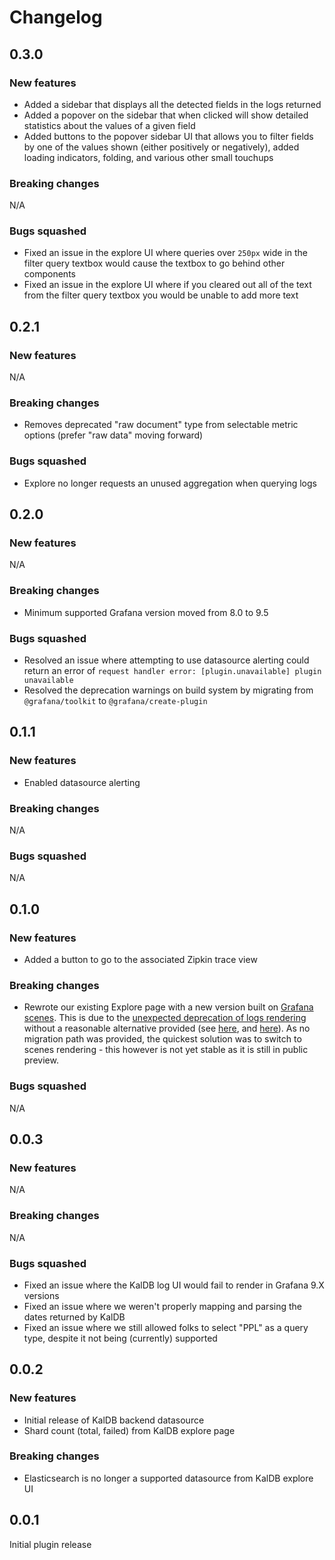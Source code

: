# Changelog

## 0.3.0
### New features
* Added a sidebar that displays all the detected fields in the logs returned
* Added a popover on the sidebar that when clicked will show detailed statistics about the values of a given field
* Added buttons to the popover sidebar UI that allows you to filter fields by one of the values shown (either positively
or negatively), added loading indicators, folding, and various other small touchups

### Breaking changes
N/A

### Bugs squashed
* Fixed an issue in the explore UI where queries over `250px` wide in the filter query textbox would cause the textbox to 
go behind other components
* Fixed an issue in the explore UI where if you cleared out all of the text from the filter query textbox you would be
unable to add more text

## 0.2.1
### New features
N/A

### Breaking changes
* Removes deprecated "raw document" type from selectable metric options (prefer "raw data" moving forward)

### Bugs squashed
* Explore no longer requests an unused aggregation when querying logs

## 0.2.0
### New features
N/A

### Breaking changes
* Minimum supported Grafana version moved from 8.0 to 9.5

### Bugs squashed
* Resolved an issue where attempting to use datasource alerting could return an error of `request handler error: [plugin.unavailable] plugin unavailable`
* Resolved the deprecation warnings on build system by migrating from `@grafana/toolkit` to `@grafana/create-plugin` 


## 0.1.1
### New features
* Enabled datasource alerting

### Breaking changes
N/A

### Bugs squashed
N/A



## 0.1.0
### New features
* Added a button to go to the associated Zipkin trace view

### Breaking changes
* Rewrote our existing Explore page with a new version built on [Grafana scenes](https://grafana.github.io/scenes/).
This is due to the [unexpected deprecation of logs rendering](https://github.com/grafana/grafana/blob/a50afe67d3f3adef7c6d158d8f19383c07a28af1/docs/sources/breaking-changes/breaking-changes-v10-0.md?plain=1#L247-L269)
without a reasonable alternative provided (see [here](https://github.com/grafana/grafana/issues/65779),
and [here](https://github.com/grafana/grafana/issues/65778)). As no migration path was provided, the quickest solution was to switch
to scenes rendering - this however is not yet stable as it is still in public preview.

### Bugs squashed
N/A



## 0.0.3
### New features
N/A

### Breaking changes
N/A

### Bugs squashed
* Fixed an issue where the KalDB log UI would fail to render in Grafana 9.X versions
* Fixed an issue where we weren't properly mapping and parsing the dates returned by KalDB
* Fixed an issue where we still allowed folks to select "PPL" as a query type, despite it not being (currently)
supported

## 0.0.2

### New features
* Initial release of KalDB backend datasource
* Shard count (total, failed) from KalDB explore page

### Breaking changes
* Elasticsearch is no longer a supported datasource from KalDB explore UI

## 0.0.1

Initial plugin release
